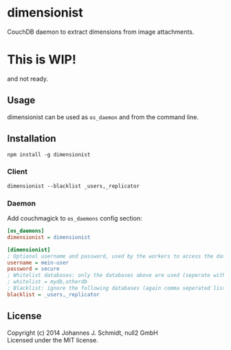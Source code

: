 # dimensionist
CouchDB daemon to extract dimensions from image attachments.

# This is WIP!
and not ready.

## Usage
dimensionist can be used as `os_daemon` and from the command line.

## Installation
`npm install -g dimensionist`

### Client
`dimensionist --blacklist _users,_replicator`

### Daemon
Add couchmagick to `os_daemons` config section:

```ini
[os_daemons]
dimensionist = dimensionist
```

```ini
[dimensionist]
; Optional username and password, used by the workers to access the database
username = mein-user
password = secure
; Whitelist databases: only the databases above are used (seperate with comma)
; whitelist = mydb,otherdb
; Blacklist: ignore the following databases (again comma seperated list)
blacklist = _users,_replicator
```

## License
Copyright (c) 2014 Johannes J. Schmidt, null2 GmbH  
Licensed under the MIT license.
